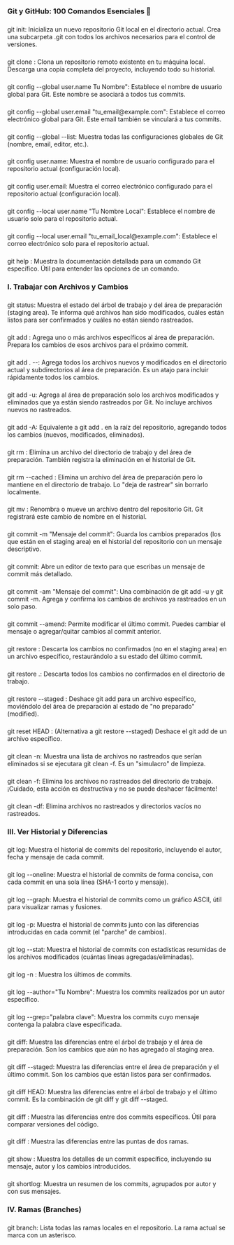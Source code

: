 <h3 align="left">Git y GitHub: 100 Comandos Esenciales 🐙</h3>

###

<p align="left">git init:            Inicializa un nuevo repositorio Git local en el directorio actual. Crea una subcarpeta .git con todos los archivos necesarios para el control de versiones.</p>

###

<p align="left">git clone <URL_repositorio>:          Clona un repositorio remoto existente en tu máquina local. Descarga una copia completa del proyecto, incluyendo todo su historial.</p>

###

<p align="left">git config --global user.name       Tu Nombre": Establece el nombre de usuario global para Git. Este nombre se asociará a todos tus commits.</p>

###

<p align="left">git config --global user.email "tu_email@example.com": Establece el correo electrónico global para Git. Este email también se vinculará a tus commits.</p>

###

<p align="left">git config --global --list: Muestra todas las configuraciones globales de Git (nombre, email, editor, etc.).</p>

###

<p align="left">git config user.name: Muestra el nombre de usuario configurado para el repositorio actual (configuración local).</p>

###

<p align="left">git config user.email: Muestra el correo electrónico configurado para el repositorio actual (configuración local).</p>

###

<p align="left">git config --local user.name "Tu Nombre Local": Establece el nombre de usuario solo para el repositorio actual.</p>

###

<p align="left">git config --local user.email "tu_email_local@example.com": Establece el correo electrónico solo para el repositorio actual.</p>

###

<p align="left">git help <comando>: Muestra la documentación detallada para un comando Git específico. Útil para entender las opciones de un comando.</p>

###

<h3 align="left">I. Trabajar con Archivos y Cambios</h3>

###

<p align="left">git status: Muestra el estado del árbol de trabajo y del área de preparación (staging area). Te informa qué archivos han sido modificados, cuáles están listos para ser confirmados y cuáles no están siendo rastreados.</p>

###

<p align="left">git add <archivo>: Agrega uno o más archivos específicos al área de preparación. Prepara los cambios de esos archivos para el próximo commit.</p>

###

<p align="left">git add .   --: Agrega todos los archivos nuevos y modificados en el directorio actual y subdirectorios al área de preparación. Es un atajo para incluir rápidamente todos los cambios.</p>

###

<p align="left">git add -u: Agrega al área de preparación solo los archivos modificados y eliminados que ya están siendo rastreados por Git. No incluye archivos nuevos no rastreados.</p>

###

<p align="left">git add -A: Equivalente a git add . en la raíz del repositorio, agregando todos los cambios (nuevos, modificados, eliminados).</p>

###

<p align="left">git rm <archivo>: Elimina un archivo del directorio de trabajo y del área de preparación. También registra la eliminación en el historial de Git.</p>

###

<p align="left">git rm --cached <archivo>: Elimina un archivo del área de preparación pero lo mantiene en el directorio de trabajo. Lo "deja de rastrear" sin borrarlo localmente.</p>

###

<p align="left">git mv <archivo_antiguo> <archivo_nuevo>: Renombra o mueve un archivo dentro del repositorio Git. Git registrará este cambio de nombre en el historial.</p>

###

<p align="left">git commit -m "Mensaje del commit": Guarda los cambios preparados (los que están en el staging area) en el historial del repositorio con un mensaje descriptivo.</p>

###

<p align="left">git commit: Abre un editor de texto para que escribas un mensaje de commit más detallado.</p>

###

<p align="left">git commit -am "Mensaje del commit": Una combinación de git add -u y git commit -m. Agrega y confirma los cambios de archivos ya rastreados en un solo paso.</p>

###

<p align="left">git commit --amend: Permite modificar el último commit. Puedes cambiar el mensaje o agregar/quitar cambios al commit anterior.</p>

###

<p align="left">git restore <archivo>: Descarta los cambios no confirmados (no en el staging area) en un archivo específico, restaurándolo a su estado del último commit.</p>

###

<p align="left">git restore .: Descarta todos los cambios no confirmados en el directorio de trabajo.</p>

###

<p align="left">git restore --staged <archivo>: Deshace git add para un archivo específico, moviéndolo del área de preparación al estado de "no preparado" (modified).</p>

###

<p align="left">git reset HEAD <archivo>: (Alternativa a git restore --staged) Deshace el git add de un archivo específico.</p>

###

<p align="left">git clean -n: Muestra una lista de archivos no rastreados que serían eliminados si se ejecutara git clean -f. Es un "simulacro" de limpieza.</p>

###

<p align="left">git clean -f: Elimina los archivos no rastreados del directorio de trabajo. ¡Cuidado, esta acción es destructiva y no se puede deshacer fácilmente!</p>

###

<p align="left">git clean -df: Elimina archivos no rastreados y directorios vacíos no rastreados.</p>

###

<h3 align="left">III. Ver Historial y Diferencias</h3>

###

<p align="left">git log: Muestra el historial de commits del repositorio, incluyendo el autor, fecha y mensaje de cada commit.</p>

###

<p align="left">git log --oneline: Muestra el historial de commits de forma concisa, con cada commit en una sola línea (SHA-1 corto y mensaje).</p>

###

<p align="left">git log --graph: Muestra el historial de commits como un gráfico ASCII, útil para visualizar ramas y fusiones.</p>

###

<p align="left">git log -p: Muestra el historial de commits junto con las diferencias introducidas en cada commit (el "parche" de cambios).</p>

###

<p align="left">git log --stat: Muestra el historial de commits con estadísticas resumidas de los archivos modificados (cuántas líneas agregadas/eliminadas).</p>

###

<p align="left">git log -n <número>: Muestra los últimos <número> de commits.</p>

###

<p align="left">git log --author="Tu Nombre": Muestra los commits realizados por un autor específico.</p>

###

<p align="left">git log --grep="palabra clave": Muestra los commits cuyo mensaje contenga la palabra clave especificada.</p>

###

<p align="left">git diff: Muestra las diferencias entre el árbol de trabajo y el área de preparación. Son los cambios que aún no has agregado al staging area.</p>

###

<p align="left">git diff --staged: Muestra las diferencias entre el área de preparación y el último commit. Son los cambios que están listos para ser confirmados.</p>

###

<p align="left">git diff HEAD: Muestra las diferencias entre el árbol de trabajo y el último commit. Es la combinación de git diff y git diff --staged.</p>

###

<p align="left">git diff <commit1> <commit2>: Muestra las diferencias entre dos commits específicos. Útil para comparar versiones del código.</p>

###

<p align="left">git diff <rama1> <rama2>: Muestra las diferencias entre las puntas de dos ramas.</p>

###

<p align="left">git show <commit_id>: Muestra los detalles de un commit específico, incluyendo su mensaje, autor y los cambios introducidos.</p>

###

<p align="left">git shortlog: Muestra un resumen de los commits, agrupados por autor y con sus mensajes.</p>

###

<h3 align="left">IV. Ramas (Branches)</h3>

###

<p align="left">git branch: Lista todas las ramas locales en el repositorio. La rama actual se marca con un asterisco.</p>

###
